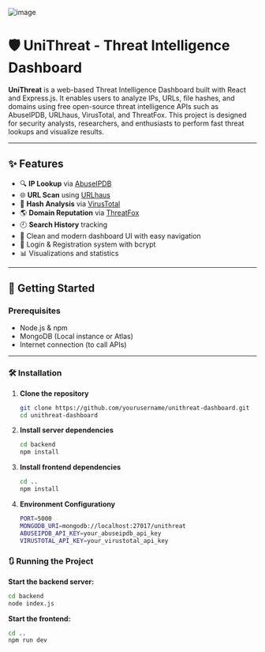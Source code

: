 ![image](https://github.com/user-attachments/assets/999be59b-178d-4d2d-b602-60a09ae20692)

# 🛡️ UniThreat - Threat Intelligence Dashboard

**UniThreat** is a web-based Threat Intelligence Dashboard built with React and Express.js. It enables users to analyze IPs, URLs, file hashes, and domains using free open-source threat intelligence APIs such as AbuseIPDB, URLhaus, VirusTotal, and ThreatFox. This project is designed for security analysts, researchers, and enthusiasts to perform fast threat lookups and visualize results.

---

## ✨ Features

- 🔍 **IP Lookup** via [AbuseIPDB](https://www.abuseipdb.com/)
- 🌐 **URL Scan** using [URLhaus](https://urlhaus.abuse.ch/)
- 🧬 **Hash Analysis** via [VirusTotal](https://www.virustotal.com/)
- 🌎 **Domain Reputation** via [ThreatFox](https://threatfox.abuse.ch/)
- 🕘 **Search History** tracking
- 🧩 Clean and modern dashboard UI with easy navigation
- 🔐 Login & Registration system with bcrypt
- 📊 Visualizations and statistics

---

## 🚀 Getting Started

### Prerequisites

- Node.js & npm
- MongoDB (Local instance or Atlas)
- Internet connection (to call APIs)

---

### 🛠️ Installation

1. **Clone the repository**
   ```bash
   git clone https://github.com/yourusername/unithreat-dashboard.git
   cd unithreat-dashboard
   ```

2. **Install server dependencies**
   ```bash
   cd backend
   npm install
   ```
3. **Install frontend dependencies**
   ```bash
   cd ..
   npm install
   ```
4. **Environment Configurationy**
   ```bash
   PORT=5000
   MONGODB_URI=mongodb://localhost:27017/unithreat
   ABUSEIPDB_API_KEY=your_abuseipdb_api_key
   VIRUSTOTAL_API_KEY=your_virustotal_api_key
   ```
   
### 🔃 Running the Project
**Start the backend server:**
```bash
cd backend
node index.js
```
**Start the frontend:**
```bash
cd ..
npm run dev
```
